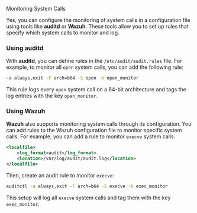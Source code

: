 Monitoring System Calls

Yes, you can configure the monitoring of system calls in a configuration file using tools like **auditd** or **Wazuh**. These tools allow you to set up rules that specify which system calls to monitor and log.

### Using auditd
With **auditd**, you can define rules in the `/etc/audit/audit.rules` file. For example, to monitor all `open` system calls, you can add the following rule:

```bash
-a always,exit -F arch=b64 -S open -k open_monitor
```

This rule logs every `open` system call on a 64-bit architecture and tags the log entries with the key `open_monitor`.

### Using Wazuh
**Wazuh** also supports monitoring system calls through its configuration. You can add rules to the Wazuh configuration file to monitor specific system calls. For example, you can add a rule to monitor `execve` system calls:

```xml
<localfile>
    <log_format>audit</log_format>
    <location>/var/log/audit/audit.log</location>
</localfile>
```

Then, create an audit rule to monitor `execve`:

```bash
auditctl -a always,exit -F arch=b64 -S execve -k exec_monitor
```

This setup will log all `execve` system calls and tag them with the key `exec_monitor`.

